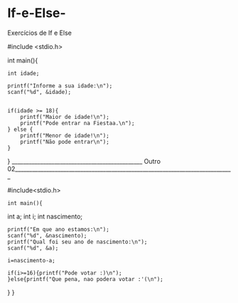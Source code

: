# If-e-Else-
Exercícios de If e Else



#include <stdio.h>

int main(){

	int idade;
	
	printf("Informe a sua idade:\n");
	scanf("%d", &idade);
	
    
	if(idade >= 18){
		printf("Maior de idade!\n");
		printf("Pode entrar na Fiestaa.\n");
	} else {
		printf("Menor de idade!\n");
		printf("Não pode entrar\n");
	}  
}
______________________________________________ Outro 02_____________________________________________________________________________

#include<stdio.h>

	int main(){
int a;
int i;
int nascimento;

	printf("Em que ano estamos:\n");
	scanf("%d", &nascimento);
	printf("Qual foi seu ano de nascimento:\n");
	scanf("%d", &a);

	i=nascimento-a;

	if(i>=16){printf("Pode votar :)\n");
	}else{printf("Que pena, nao podera votar :'(\n");
}
}
